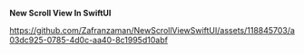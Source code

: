 **New Scroll View In SwiftUI**

https://github.com/Zafranzaman/NewScrollViewSwiftUI/assets/118845703/a03dc925-0785-4d0c-aa40-8c1995d10abf

